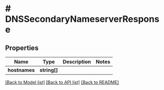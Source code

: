 # # DNSSecondaryNameserverResponse

## Properties

Name | Type | Description | Notes
------------ | ------------- | ------------- | -------------
**hostnames** | **string[]** |  | 

[[Back to Model list]](../../README.md#documentation-for-models) [[Back to API list]](../../README.md#documentation-for-api-endpoints) [[Back to README]](../../README.md)


